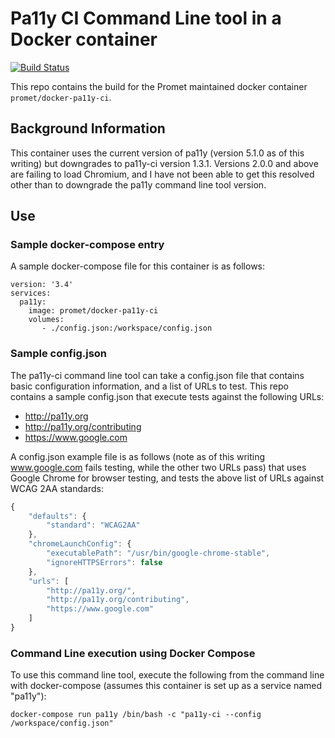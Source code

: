 # Pa11y CI Command Line tool in a Docker container

[![Build Status](https://travis-ci.org/promet/docker-pa11y-ci.svg?branch=develop)](https://travis-ci.org/promet/docker-pa11y-ci)

This repo contains the build for the Promet maintained docker container `promet/docker-pa11y-ci`.

## Background Information

This container uses the current version of pa11y (version 5.1.0 as of this writing) but downgrades to pa11y-ci version 1.3.1.  Versions 2.0.0 and above are failing to load Chromium, and I have not been able to get this resolved other than to downgrade the pa11y command line tool version.

## Use

### Sample docker-compose entry

A sample docker-compose file for this container is as follows:

```
version: '3.4'
services:
  pa11y:
    image: promet/docker-pa11y-ci
    volumes:
       - ./config.json:/workspace/config.json
```

### Sample config.json

The pa11y-ci command line tool can take a config.json file that contains basic configuration information, and a list of URLs to test.  This repo contains a sample config.json that execute tests against the following URLs:

* http://pa11y.org
* http://pa11y.org/contributing
* https://www.google.com

A config.json example file is as follows (note as of this writing www.google.com fails testing, while the other two URLs pass) that uses Google Chrome for browser testing, and tests the above list of URLs against WCAG 2AA standards:

```javascript
{
	"defaults": {
		"standard": "WCAG2AA"
	},
	"chromeLaunchConfig": {
        "executablePath": "/usr/bin/google-chrome-stable",
        "ignoreHTTPSErrors": false
    },
    "urls": [
        "http://pa11y.org/",
        "http://pa11y.org/contributing",
        "https://www.google.com"
    ]
}
```

### Command Line execution using Docker Compose

To use this command line tool, execute the following from the command line with docker-compose (assumes this container is set up as a service named "pa11y"):

```docker-compose run pa11y /bin/bash -c "pa11y-ci --config /workspace/config.json"```
